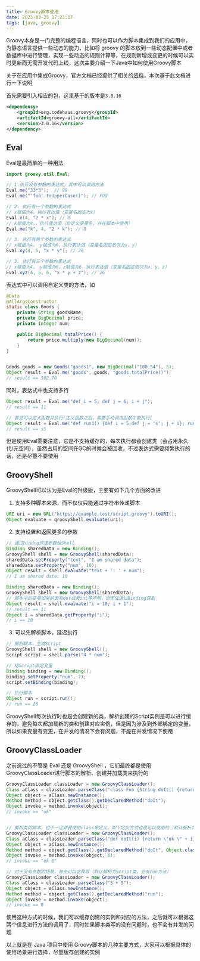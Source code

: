 ```yaml
---
title: Groovy脚本使用
date: 2023-03-25 17:23:17
tags: [java, groovy]
---
```


Groovy本身是一门完整的编程语言，同时也可以作为脚本集成到我们的应用中，为静态语言提供一些动态的能力，比如将 groovy 的脚本放到一些动态配置中或者数据库中进行管理，实现一些动态的规则计算等，在规则新增或变更的时候可以实时更新而无需开发代码上线，这次主要介绍一下Java中如何使用Groovy脚本

关于在应用中集成Groovy，官方文档已经提供了相关的[资料](http://www.groovy-lang.org/integrating.html)，本次基于此文档进行一下说明

首先需要引入相应的包，这里基于的版本是`3.0.16`

```xml
<dependency>
    <groupId>org.codehaus.groovy</groupId>
    <artifactId>groovy-all</artifactId>
    <version>3.0.16</version>
</dependency>
```

<!-- more -->

## Eval

Eval是最简单的一种用法

```java
import groovy.util.Eval;

// 1.执行没有参数的表达式，其中可以调用方法
Eval.me("33*3");  // 99
Eval.me("'foo'.toUpperCase()"); // FOO

// 2. 执行有一个参数的表达式
// x赋值为4，执行表达值（变量名固定为x）
Eval.x(4, "2 * x"); // 8
// k赋值为4，，执行表达值（自定义变量名，并在脚本中使用）
Eval.me("k", 4, "2 * k"); // 8

// 3. 执行有两个参数的表达式
// x赋值为4， y赋值为6，执行表达值（变量名固定依次为x、y）
Eval.xy(4, 5, "x * y"); // 20

// 3. 执行有三个参数的表达式
// x赋值为4， y赋值为6，z赋值为6，执行表达值（变量名固定依次为x、y、z）
Eval.xyz(4, 5, 6, "x * y + z"); // 26
```

表达式中可以调用自定义类的方法，如

```java
@Data
@AllArgsConstructor
static class Goods {
    private String goodsName;
    private BigDecimal price;
    private Integer num;

    public BigDecimal totalPrice() {
        return price.multiply(new BigDecimal(num));
    }
}


Goods goods = new Goods("goods1", new BigDecimal("100.54"), 5);
Object result = Eval.me("goods", goods, "goods.totalPrice()");
// result == 502.70
```

同时，表达式中也支持多行

```java
Object result = Eval.me("def i = 5; def j = 6; i + j");
// result == 11

// 甚至可以定义函数并执行(定义函数之后，需要手动调用函数才能执行)
Object result = Eval.me("def run1() {def i = 5;def j = 's'; j + i}; run1()");
// result == s5
```

但是使用Eval需要注意，它是不支持缓存的，每次执行都会创建类（会占用永久代/元空间），虽然占用的空间在GC的时候会被回收，不过表达式需要频繁执行的话，还是尽量不要使用



## GroovyShell

GroovyShell可以认为是Eval的升级版，主要有如下几个方面的改进

1. 支持多种脚本来源，而不仅仅只能通过字符串传递脚本

```java
URI uri = new URL("https://example.test/script.groovy").toURI();
Object evaluate = groovyShell.evaluate(uri);
```

2. 支持设置和返回更多的参数

```java
// 通过bindng传递参数给Shell
Binding sharedData = new Binding();
GroovyShell shell = new GroovyShell(sharedData);
sharedData.setProperty("text", "I am shared data");
sharedData.setProperty("num", 10);
Object result = shell.evaluate("text + ': ' + num");
// I am shared data: 10

Binding sharedData = new Binding();
GroovyShell shell = new GroovyShell(sharedData);
// 脚本中的变量如果前面有def或者int等声明，则无法通过Binding获取
Object result = shell.evaluate("i = 10; i + 1");
// result == 11
Object i = sharedData.getProperty("i");
// i == 10
```

3. 可以先解析脚本，延迟执行

```java
// 解析脚本，生成Script
GroovyShell shell = new GroovyShell();
Script script = shell.parse("4 * num");

// 给Script绑定变量
Binding binding = new Binding();
binding.setProperty("num", 7);
script.setBinding(binding);

// 执行脚本
Object run = script.run();
// run == 28
```

GroovyShell每次执行时也是会创建新的类，解析创建的Script实例是可以进行缓存的，避免每次都加载新的类和创建对应实例，但是因为涉及到外部绑定的变量，所以如果变量有变更，在并发的情况下会有问题，不能在并发情况下使用



## GroovyClassLoader

之前说过的不管是 Eval 还是 GroovyShell ，它们最终都是使用 GroovyClassLoader进行脚本的解析、创建并加载类来执行的

```java
GroovyClassLoader classLoader = new GroovyClassLoader();
Class aClass = classLoader.parseClass("class Foo {String doIt() {return \"ok\"}}");
Object object = aClass.newInstance();
Method method = object.getClass().getDeclaredMethod("doIt");
Object invoke = method.invoke(object);
// invoke == "ok"


// 解析类的脚本，也不一定非要使用class来定义，如下定义方式也是可以使用的（默认解析为Script类，会有run方法）
GroovyClassLoader classLoader = new GroovyClassLoader();
Class aClass = classLoader.parseClass("def doIt(i) {return \"ok \" + i}");
Object object = aClass.newInstance();
Method method = object.getClass().getDeclaredMethod("doIt", Object.class);
Object invoke = method.invoke(object, 6);
// invoke == "ok 6"

// 对于没有参数的场景，甚至可以这样写（默认解析为Script类，会有run方法）
GroovyClassLoader classLoader = new GroovyClassLoader();
Class aClass = classLoader.parseClass("3 + 5");
Object object = aClass.newInstance();
Method method = object.getClass().getDeclaredMethod("run");
Object invoke = method.invoke(object);
// invoke == 8
```

使用这种方式的时候，我们可以缓存创建的实例和对应的方法，之后就可以根据这两个信息进行方法的调用了，同时如果脚本类写的没有问题时，也不会有并发的问题

以上就是在 Java 项目中使用 Groovy脚本的几种主要方式，大家可以根据具体的使用场景进行选择，尽量缓存创建的实例

